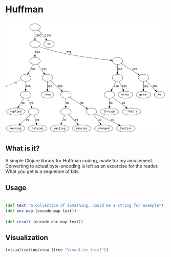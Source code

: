 # Huffman

![Example tree](example.png?raw=true)


## What is it?
A simple Clojure library for Huffman coding, made for my amusement.  
Converting to actual byte-encoding is left as an excercise for the reader.  
What you get is a sequence of bits.


## Usage
```clojure

(def text "a collection of something, could be a string for example")
(def enc-map (encode-map text))

(def result (encode enc-map text))
```


## Visualization

```clojure
(visualization/view (tree "Visualize this!"))
```
